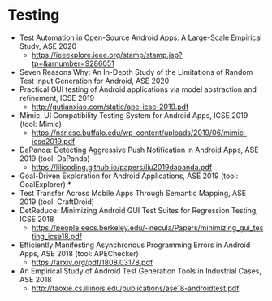 
# Testing
* Test Automation in Open-Source Android Apps: A Large-Scale Empirical Study, ASE 2020
  * https://ieeexplore.ieee.org/stamp/stamp.jsp?tp=&arnumber=9286051
* Seven Reasons Why: An In-Depth Study of the Limitations of Random Test Input Generation for Android, ASE 2020
* Practical GUI testing of Android applications via model abstraction and refinement, ICSE 2019
  * http://gutianxiao.com/static/ape-icse-2019.pdf
* Mimic: UI Compatibility Testing System for Android Apps, ICSE 2019 (tool: Mimic)
  * https://nsr.cse.buffalo.edu/wp-content/uploads/2019/06/mimic-icse2019.pdf 
* DaPanda: Detecting Aggressive Push Notification in Android Apps, ASE 2019 (tool: DaPanda)
  * https://lilicoding.github.io/papers/liu2019dapanda.pdf 
* Goal-Driven Exploration for Android Applications, ASE 2019 (tool: GoalExplorer)
  *  
* Test Transfer Across Mobile Apps Through Semantic Mapping, ASE 2019 (tool: CraftDroid)
* DetReduce: Minimizing Android GUI Test Suites for Regression Testing, ICSE 2018
  * https://people.eecs.berkeley.edu/~necula/Papers/minimizing_gui_testing_icse18.pdf 
* Efficiently Manifesting Asynchronous Programming Errors in Android Apps, ASE 2018 (tool: APEChecker)
  * https://arxiv.org/pdf/1808.03178.pdf
* An Empirical Study of Android Test Generation Tools in Industrial Cases, ASE 2018
  * http://taoxie.cs.illinois.edu/publications/ase18-androidtest.pdf 














